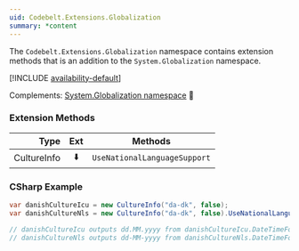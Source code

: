 ```yaml
---
uid: Codebelt.Extensions.Globalization
summary: *content
---
```

The `Codebelt.Extensions.Globalization` namespace contains extension methods that is an addition to the `System.Globalization` namespace.

[!INCLUDE [availability-default](../../includes/availability-default.md)]

Complements: [System.Globalization namespace](https://docs.microsoft.com/en-us/dotnet/api/system.globalization) 🔗

### Extension Methods

|Type|Ext|Methods|
|--:|:-:|---|
|CultureInfo|⬇️|`UseNationalLanguageSupport`|

### CSharp Example

```csharp
var danishCultureIcu = new CultureInfo("da-dk", false);
var danishCultureNls = new CultureInfo("da-dk", false).UseNationalLanguageSupport();

// danishCultureIcu outputs dd.MM.yyyy from danishCultureIcu.DateTimeFormat.ShortDatePattern
// danishCultureNls outputs dd-MM-yyyy from danishCultureNls.DateTimeFormat.ShortDatePattern
```
